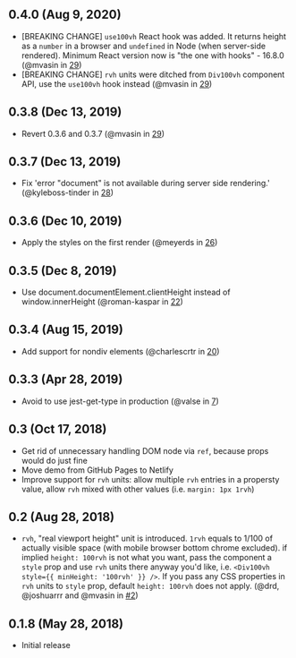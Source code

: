 ## 0.4.0 (Aug 9, 2020)

- [BREAKING CHANGE] `use100vh` React hook was added. It returns height as a `number` in a browser and `undefined` in Node (when server-side rendered). Minimum React version now is "the one with hooks" - 16.8.0 (@mvasin in [29](https://github.com/mvasin/react-div-100vh/pull/xx))
- [BREAKING CHANGE] `rvh` units were ditched from `Div100vh` component API, use the `use100vh` hook instead (@mvasin in [29](https://github.com/mvasin/react-div-100vh/pull/xx))

## 0.3.8 (Dec 13, 2019)

- Revert 0.3.6 and 0.3.7 (@mvasin in [29](https://github.com/mvasin/react-div-100vh/pull/29))

## 0.3.7 (Dec 13, 2019)

- Fix 'error "document" is not available during server side rendering.' (@kyleboss-tinder in [28](https://github.com/mvasin/react-div-100vh/pull/28))

## 0.3.6 (Dec 10, 2019)

- Apply the styles on the first render (@meyerds in [26](https://github.com/mvasin/react-div-100vh/pull/26))

## 0.3.5 (Dec 8, 2019)

- Use document.documentElement.clientHeight instead of window.innerHeight (@roman-kaspar in [22](https://github.com/mvasin/react-div-100vh/pull/22))

## 0.3.4 (Aug 15, 2019)

- Add support for nondiv elements (@charlescrtr in [20](https://github.com/mvasin/react-div-100vh/pull/20))

## 0.3.3 (Apr 28, 2019)

- Avoid to use jest-get-type in production (@valse in [7](https://github.com/mvasin/react-div-100vh/pull/7))

## 0.3 (Oct 17, 2018)

- Get rid of unnecessary handling DOM node via `ref`, because props would do just fine
- Move demo from GitHub Pages to Netlify
- Improve support for `rvh` units: allow multiple `rvh` entries in a propersty value, allow `rvh` mixed with other values (i.e. `margin: 1px 1rvh`)

## 0.2 (Aug 28, 2018)

- `rvh`, "real viewport height" unit is introduced. `1rvh` equals to 1/100 of actually visible space (with mobile browser bottom chrome excluded). if implied `height: 100rvh` is not what you want, pass the component a `style` prop and use `rvh` units there anyway you'd like, i.e. `<Div100vh style={{ minHeight: '100rvh' }} />`. If you pass any CSS properties in `rvh` units to `style` prop, default `height: 100rvh` does not apply. (@drd, @joshuarrr and @mvasin in [#2](https://github.com/mvasin/react-div-100vh/pull/2))

## 0.1.8 (May 28, 2018)

- Initial release
